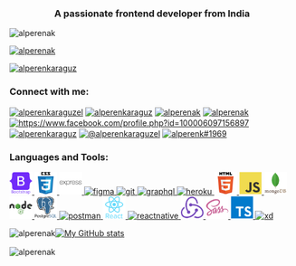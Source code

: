 <h3 align="center">A passionate frontend developer from India</h3>

<p align="left"> <img src="https://komarev.com/ghpvc/?username=alperenak&label=Profile%20views&color=0e75b6&style=flat" alt="alperenak" /> </p>

<p align="left"> <a href="https://github.com/ryo-ma/github-profile-trophy"><img src="https://github-profile-trophy.vercel.app/?username=alperenak" alt="alperenak" /></a> </p>

<p align="left"> <a href="https://twitter.com/alperenkaraguz" target="blank"><img src="https://img.shields.io/twitter/follow/alperenkaraguz?logo=twitter&style=for-the-badge" alt="alperenkaraguz" /></a> </p>

<h3 align="left">Connect with me:</h3>
<p align="left">
<a href="https://dev.to/alperenkaraguzel" target="blank"><img align="center" src="https://cdn.jsdelivr.net/npm/simple-icons@3.0.1/icons/dev-dot-to.svg" alt="alperenkaraguzel" height="30" width="40" /></a>
<a href="https://twitter.com/alperenkaraguz" target="blank"><img align="center" src="https://cdn.jsdelivr.net/npm/simple-icons@3.0.1/icons/twitter.svg" alt="alperenkaraguz" height="30" width="40" /></a>
<a href="https://linkedin.com/in/alperenak" target="blank"><img align="center" src="https://cdn.jsdelivr.net/npm/simple-icons@3.0.1/icons/linkedin.svg" alt="alperenak" height="30" width="40" /></a>
<a href="https://codesandbox.com/alperenak" target="blank"><img align="center" src="https://cdn.jsdelivr.net/npm/simple-icons@3.0.1/icons/codesandbox.svg" alt="alperenak" height="30" width="40" /></a>
<a href="https://fb.com/https://www.facebook.com/profile.php?id=100006097156897" target="blank"><img align="center" src="https://cdn.jsdelivr.net/npm/simple-icons@3.0.1/icons/facebook.svg" alt="https://www.facebook.com/profile.php?id=100006097156897" height="30" width="40" /></a>
<a href="https://instagram.com/alperenkaraguz" target="blank"><img align="center" src="https://cdn.jsdelivr.net/npm/simple-icons@3.0.1/icons/instagram.svg" alt="alperenkaraguz" height="30" width="40" /></a>
<a href="https://medium.com/@alperenkaraguzel" target="blank"><img align="center" src="https://cdn.jsdelivr.net/npm/simple-icons@3.0.1/icons/medium.svg" alt="@alperenkaraguzel" height="30" width="40" /></a>
<a href="https://discord.gg/alperenk#1969" target="blank"><img align="center" src="https://cdn.jsdelivr.net/npm/simple-icons@3.0.1/icons/discord.svg" alt="alperenk#1969" height="30" width="40" /></a>
</p>

<h3 align="left">Languages and Tools:</h3>
<p align="left"> <a href="https://getbootstrap.com" target="_blank"> <img src="https://raw.githubusercontent.com/devicons/devicon/master/icons/bootstrap/bootstrap-plain-wordmark.svg" alt="bootstrap" width="40" height="40"/> </a> <a href="https://www.w3schools.com/css/" target="_blank"> <img src="https://raw.githubusercontent.com/devicons/devicon/master/icons/css3/css3-original-wordmark.svg" alt="css3" width="40" height="40"/> </a> <a href="https://expressjs.com" target="_blank"> <img src="https://raw.githubusercontent.com/devicons/devicon/master/icons/express/express-original-wordmark.svg" alt="express" width="40" height="40"/> </a> <a href="https://www.figma.com/" target="_blank"> <img src="https://www.vectorlogo.zone/logos/figma/figma-icon.svg" alt="figma" width="40" height="40"/> </a> <a href="https://git-scm.com/" target="_blank"> <img src="https://www.vectorlogo.zone/logos/git-scm/git-scm-icon.svg" alt="git" width="40" height="40"/> </a> <a href="https://graphql.org" target="_blank"> <img src="https://www.vectorlogo.zone/logos/graphql/graphql-icon.svg" alt="graphql" width="40" height="40"/> </a> <a href="https://heroku.com" target="_blank"> <img src="https://www.vectorlogo.zone/logos/heroku/heroku-icon.svg" alt="heroku" width="40" height="40"/> </a> <a href="https://www.w3.org/html/" target="_blank"> <img src="https://raw.githubusercontent.com/devicons/devicon/master/icons/html5/html5-original-wordmark.svg" alt="html5" width="40" height="40"/> </a> <a href="https://developer.mozilla.org/en-US/docs/Web/JavaScript" target="_blank"> <img src="https://raw.githubusercontent.com/devicons/devicon/master/icons/javascript/javascript-original.svg" alt="javascript" width="40" height="40"/> </a> <a href="https://www.mongodb.com/" target="_blank"> <img src="https://raw.githubusercontent.com/devicons/devicon/master/icons/mongodb/mongodb-original-wordmark.svg" alt="mongodb" width="40" height="40"/> </a> <a href="https://nodejs.org" target="_blank"> <img src="https://raw.githubusercontent.com/devicons/devicon/master/icons/nodejs/nodejs-original-wordmark.svg" alt="nodejs" width="40" height="40"/> </a> <a href="https://www.postgresql.org" target="_blank"> <img src="https://raw.githubusercontent.com/devicons/devicon/master/icons/postgresql/postgresql-original-wordmark.svg" alt="postgresql" width="40" height="40"/> </a> <a href="https://postman.com" target="_blank"> <img src="https://www.vectorlogo.zone/logos/getpostman/getpostman-icon.svg" alt="postman" width="40" height="40"/> </a> <a href="https://reactjs.org/" target="_blank"> <img src="https://raw.githubusercontent.com/devicons/devicon/master/icons/react/react-original-wordmark.svg" alt="react" width="40" height="40"/> </a> <a href="https://reactnative.dev/" target="_blank"> <img src="https://reactnative.dev/img/header_logo.svg" alt="reactnative" width="40" height="40"/> </a> <a href="https://redux.js.org" target="_blank"> <img src="https://raw.githubusercontent.com/devicons/devicon/master/icons/redux/redux-original.svg" alt="redux" width="40" height="40"/> </a> <a href="https://sass-lang.com" target="_blank"> <img src="https://raw.githubusercontent.com/devicons/devicon/master/icons/sass/sass-original.svg" alt="sass" width="40" height="40"/> </a> <a href="https://www.typescriptlang.org/" target="_blank"> <img src="https://raw.githubusercontent.com/devicons/devicon/master/icons/typescript/typescript-original.svg" alt="typescript" width="40" height="40"/> </a> <a href="https://www.adobe.com/products/xd.html" target="_blank"> <img src="https://cdn.worldvectorlogo.com/logos/adobe-xd.svg" alt="xd" width="40" height="40"/> </a> </p>

<p><img align="left" src="https://github-readme-stats.vercel.app/api/top-langs?username=alperenak&show_icons=true&locale=en&layout=compact" alt="alperenak" /></p>

[![My GitHub stats](https://github-readme-stats.vercel.app/api?username=alperenak&hide=prs)](https://github.com/anuraghazra/github-readme-stats)

<p><img align="center" src="https://github-readme-streak-stats.herokuapp.com/?user=alperenak&" alt="alperenak" /></p>
